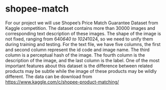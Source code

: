# shopee-match

For our project we will use Shopee’s Price Match Guarantee Dataset from Kaggle competition. The dataset
contains more than 30000 images and corresponding text description of these images. The shape of the image
is not fixed, ranging from 640*640 to 1024*1024, so we need to unify them during training and testing. For
the text file, we have five columns, the first and second column represent the id code and image name. The
third column is a perceptual hash of the image. The fourth column is the description of the image, and the
last column is the label. One of the most important features about this dataset is the difference between
related products may be subtle while the image of these products may be wildly different. The data can be
download from https://www.kaggle.com/c/shopee-product-matching/
